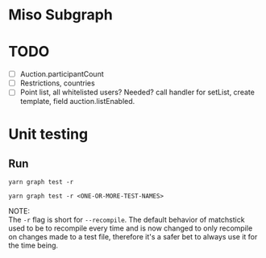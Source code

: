 # Miso Subgraph

# TODO

- [ ] Auction.participantCount
- [ ] Restrictions, countries
- [ ] Point list, all whitelisted users? Needed? call handler for setList, create template, field auction.listEnabled.

# Unit testing

## Run
```
yarn graph test -r

yarn graph test -r <ONE-OR-MORE-TEST-NAMES>
```
NOTE:  
The `-r` flag is short for `--recompile`. The default behavior of matchstick used to be to recompile every time and is now changed to only recompile on changes made to a test file, therefore it's a safer bet to always use it for the time being.


